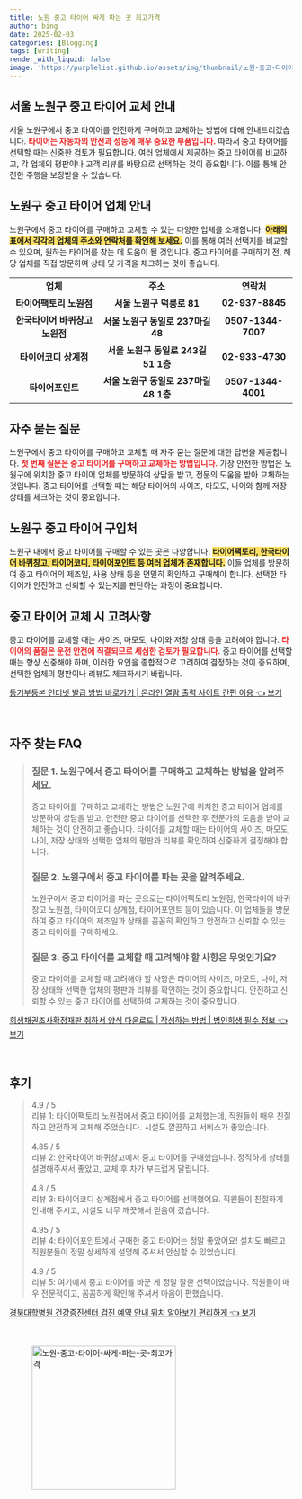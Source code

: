 ```yaml
---
title: 노원 중고 타이어 싸게 파는 곳 최고가격
author: bing
date: 2025-02-03
categories: [Blogging]
tags: [writing]
render_with_liquid: false
image: 'https://purplelist.github.io/assets/img/thumbnail/노원-중고-타이어-싸게-파는-곳-최고가격.webp'
---
```



<h2 id='중고타이어교체안내'>서울 노원구 중고 타이어 교체 안내</h2>

<p>서울 노원구에서 중고 타이어를 안전하게 구매하고 교체하는 방법에 대해 안내드리겠습니다. <b><span style="color: #ee2323;">타이어는 자동차의 안전과 성능에 매우 중요한 부품입니다.</span></b> 따라서 중고 타이어를 선택할 때는 신중한 검토가 필요합니다. 여러 업체에서 제공하는 중고 타이어를 비교하고, 각 업체의 평판이나 고객 리뷰를 바탕으로 선택하는 것이 중요합니다. 이를 통해 안전한 주행을 보장받을 수 있습니다.</p>

<h2 id='중고타이어업체안내'>노원구 중고 타이어 업체 안내</h2>

<p>노원구에서 중고 타이어를 구매하고 교체할 수 있는 다양한 업체를 소개합니다. <b><span style="background-color: #ffe066;">아래의 표에서 각각의 업체의 주소와 연락처를 확인해 보세요.</span></b> 이를 통해 여러 선택지를 비교할 수 있으며, 원하는 타이어를 찾는 데 도움이 될 것입니다. 중고 타이어를 구매하기 전, 해당 업체를 직접 방문하여 상태 및 가격을 체크하는 것이 좋습니다.</p>

<table>
    <tr>
        <td style="text-align: center; height: 17px;"><b>업체</b></td>
        <td style="text-align: center; height: 17px;"><b>주소</b></td>
        <td style="text-align: center; height: 17px;"><b>연락처</b></td>
    </tr>
    <tr>
        <td style="text-align: center; height: 17px;"><b>타이어팩토리 노원점</b></td>
        <td style="text-align: center; height: 17px;"><b>서울 노원구 덕릉로 81</b></td>
        <td style="text-align: center; height: 17px;"><b>02-937-8845</b></td>
    </tr>
    <tr>
        <td style="text-align: center; height: 17px;"><b>한국타이어 바퀴창고 노원점</b></td>
        <td style="text-align: center; height: 17px;"><b>서울 노원구 동일로 237마길 48</b></td>
        <td style="text-align: center; height: 17px;"><b>0507-1344-7007</b></td>
    </tr>
    <tr>
        <td style="text-align: center; height: 17px;"><b>타이어코디 상계점</b></td>
        <td style="text-align: center; height: 17px;"><b>서울 노원구 동일로 243길 51 1층</b></td>
        <td style="text-align: center; height: 17px;"><b>02-933-4730</b></td>
    </tr>
    <tr>
        <td style="text-align: center; height: 17px;"><b>타이어포인트</b></td>
        <td style="text-align: center; height: 17px;"><b>서울 노원구 동일로 237마길 48 1층</b></td>
        <td style="text-align: center; height: 17px;"><b>0507-1344-4001</b></td>
    </tr>
</table>

<h2 id='자주묻는질문'>자주 묻는 질문</h2>

<p>노원구에서 중고 타이어를 구매하고 교체할 때 자주 묻는 질문에 대한 답변을 제공합니다. <b><span style="color: #ee2323;">첫 번째 질문은 중고 타이어를 구매하고 교체하는 방법입니다.</span></b> 가장 안전한 방법은 노원구에 위치한 중고 타이어 업체를 방문하여 상담을 받고, 전문의 도움을 받아 교체하는 것입니다. 중고 타이어를 선택할 때는 해당 타이어의 사이즈, 마모도, 나이와 함께 저장 상태를 체크하는 것이 중요합니다.</p>

<h2 id='구입처안내'>노원구 중고 타이어 구입처</h2>

<p>노원구 내에서 중고 타이어를 구매할 수 있는 곳은 다양합니다. <b><span style="background-color: #ffe066;">타이어팩토리, 한국타이어 바퀴창고, 타이어코디, 타이어포인트 등 여러 업체가 존재합니다.</span></b> 이들 업체를 방문하여 중고 타이어의 제조일, 사용 상태 등을 면밀히 확인하고 구매해야 합니다. 선택한 타이어가 안전하고 신뢰할 수 있는지를 판단하는 과정이 중요합니다.</p>

<h2 id='중고타이어교체시고려사항'>중고 타이어 교체 시 고려사항</h2>

<p>중고 타이어를 교체할 때는 사이즈, 마모도, 나이와 저장 상태 등을 고려해야 합니다. <b><span style="color: #ee2323;">타이어의 품질은 운전 안전에 직결되므로 세심한 검토가 필요합니다.</span></b> 중고 타이어를 선택할 때는 항상 신중해야 하며, 이러한 요인을 종합적으로 고려하여 결정하는 것이 중요하며, 선택한 업체의 평판이나 리뷰도 체크하시기 바랍니다.</p>


<p><a class="click-button" title="등기부등본 인터넷 발급 방법 바로가기 | 온라인 열람 출력 사이트 간편 이용" href="https://purplelist.github.io/posts/%EB%93%B1%EA%B8%B0%EB%B6%80%EB%93%B1%EB%B3%B8-%EC%9D%B8%ED%84%B0%EB%84%B7-%EB%B0%9C%EA%B8%89-%EB%B0%A9%EB%B2%95-%EB%B0%94%EB%A1%9C%EA%B0%80%EA%B8%B0-%EC%98%A8%EB%9D%BC%EC%9D%B8-%EC%97%B4%EB%9E%8C-%EC%B6%9C%EB%A0%A5-%EC%82%AC%EC%9D%B4%ED%8A%B8-%EA%B0%84%ED%8E%B8-%EC%9D%B4%EC%9A%A9/" rel="dofollow">등기부등본 인터넷 발급 방법 바로가기 | 온라인 열람 출력 사이트 간편 이용 👈 보기</a></p><br>
<h2 id='자주_찾는_FAQ'>자주 찾는 FAQ</h2>
<div itemscope="" itemtype="https://schema.org/FAQPage"> 
<blockquote> 
<div itemscope="" itemprop="mainEntity" itemtype="https://schema.org/Question"> 
<h3 itemprop="name">질문 1. 노원구에서 중고 타이어를 구매하고 교체하는 방법을 알려주세요.</h3> 
<div itemscope="" itemprop="acceptedAnswer" itemtype="https://schema.org/Answer"> 
<span itemprop="text"> 
<p>중고 타이어를 구매하고 교체하는 방법은 노원구에 위치한 중고 타이어 업체를 방문하여 상담을 받고, 안전한 중고 타이어를 선택한 후 전문가의 도움을 받아 교체하는 것이 안전하고 좋습니다. 타이어를 교체할 때는 타이어의 사이즈, 마모도, 나이, 저장 상태와 선택한 업체의 평판과 리뷰를 확인하여 신중하게 결정해야 합니다.</p> 
</span> 
</div> 
</div> 

<div itemscope="" itemprop="mainEntity" itemtype="https://schema.org/Question"> 
<h3 itemprop="name">질문 2. 노원구에서 중고 타이어를 파는 곳을 알려주세요.</h3> 
<div itemscope="" itemprop="acceptedAnswer" itemtype="https://schema.org/Answer"> 
<span itemprop="text"> 
<p>노원구에서 중고 타이어를 파는 곳으로는 타이어팩토리 노원점, 한국타이어 바퀴창고 노원점, 타이어코디 상계점, 타이어포인트 등이 있습니다. 이 업체들을 방문하여 중고 타이어의 제조일과 상태를 꼼꼼히 확인하고 안전하고 신뢰할 수 있는 중고 타이어를 구매하세요.</p> 
</span> 
</div> 
</div> 

<div itemscope="" itemprop="mainEntity" itemtype="https://schema.org/Question"> 
<h3 itemprop="name">질문 3. 중고 타이어를 교체할 때 고려해야 할 사항은 무엇인가요?</h3> 
<div itemscope="" itemprop="acceptedAnswer" itemtype="https://schema.org/Answer"> 
<span itemprop="text"> 
<p>중고 타이어를 교체할 때 고려해야 할 사항은 타이어의 사이즈, 마모도, 나이, 저장 상태와 선택한 업체의 평판과 리뷰를 확인하는 것이 중요합니다. 안전하고 신뢰할 수 있는 중고 타이어를 선택하여 교체하는 것이 중요합니다.</p> 
</span> 
</div> 
</div> 
</blockquote> 
</div>
<p><a class="click-button" title="회생채권조사확정재판 취하서 양식 다운로드 | 작성하는 방법 | 법인회생 필수 정보" href="https://purplelist.github.io/posts/%ED%9A%8C%EC%83%9D%EC%B1%84%EA%B6%8C%EC%A1%B0%EC%82%AC%ED%99%95%EC%A0%95%EC%9E%AC%ED%8C%90-%EC%B7%A8%ED%95%98%EC%84%9C-%EC%96%91%EC%8B%9D-%EB%8B%A4%EC%9A%B4%EB%A1%9C%EB%93%9C-%EC%9E%91%EC%84%B1%ED%95%98%EB%8A%94-%EB%B0%A9%EB%B2%95-%EB%B2%95%EC%9D%B8%ED%9A%8C%EC%83%9D-%ED%95%84%EC%88%98-%EC%A0%95%EB%B3%B4/" rel="dofollow">회생채권조사확정재판 취하서 양식 다운로드 | 작성하는 방법 | 법인회생 필수 정보 👈 보기</a></p><br>
<h2 id='후기'>후기</h2>
<div itemscope itemtype="https://schema.org/Product">
  <blockquote>
  <div itemprop="review" itemscope itemtype="https://schema.org/Review">
      <div itemprop="reviewRating" itemscope itemtype="https://schema.org/Rating"> <span itemprop="ratingValue">4.9</span> / <span itemprop="bestRating">5</span> </div>
      <span itemprop="reviewBody">리뷰 1: 타이어팩토리 노원점에서 중고 타이어를 교체했는데, 직원들이 매우 친절하고 안전하게 교체해 주었습니다. 시설도 깔끔하고 서비스가 좋았습니다.</span>
  </div>
  <br>
  <div itemprop="review" itemscope itemtype="https://schema.org/Review">
      <div itemprop="reviewRating" itemscope itemtype="https://schema.org/Rating"> <span itemprop="ratingValue">4.85</span> / <span itemprop="bestRating">5</span> </div>
      <span itemprop="reviewBody">리뷰 2: 한국타이어 바퀴창고에서 중고 타이어를 구매했습니다. 정직하게 상태를 설명해주셔서 좋았고, 교체 후 차가 부드럽게 달립니다.</span>
  </div>
  <br>
  <div itemprop="review" itemscope itemtype="https://schema.org/Review">
      <div itemprop="reviewRating" itemscope itemtype="https://schema.org/Rating"> <span itemprop="ratingValue">4.8</span> / <span itemprop="bestRating">5</span> </div>
      <span itemprop="reviewBody">리뷰 3: 타이어코디 상계점에서 중고 타이어를 선택했어요. 직원들이 친절하게 안내해 주시고, 시설도 너무 깨끗해서 믿음이 갔습니다.</span>
  </div>
  <br>
  <div itemprop="review" itemscope itemtype="https://schema.org/Review">
      <div itemprop="reviewRating" itemscope itemtype="https://schema.org/Rating"> <span itemprop="ratingValue">4.95</span> / <span itemprop="bestRating">5</span> </div>
      <span itemprop="reviewBody">리뷰 4: 타이어포인트에서 구매한 중고 타이어는 정말 좋았어요! 설치도 빠르고 직원분들이 정말 상세하게 설명해 주셔서 안심할 수 있었습니다.</span>
  </div>
  <br>
  <div itemprop="review" itemscope itemtype="https://schema.org/Review">
      <div itemprop="reviewRating" itemscope itemtype="https://schema.org/Rating"> <span itemprop="ratingValue">4.9</span> / <span itemprop="bestRating">5</span> </div>
      <span itemprop="reviewBody">리뷰 5: 여기에서 중고 타이어를 바꾼 게 정말 잘한 선택이었습니다. 직원들이 매우 전문적이고, 꼼꼼하게 확인해 주셔서 마음이 편했습니다.</span>
  </div>
  </blockquote>
</div>
<p><a class="click-button" title="경북대학병원 건강증진센터 검진 예약 안내 위치 알아보기 편리하게" href="https://purplelist.github.io/posts/%EA%B2%BD%EB%B6%81%EB%8C%80%ED%95%99%EB%B3%91%EC%9B%90-%EA%B1%B4%EA%B0%95%EC%A6%9D%EC%A7%84%EC%84%BC%ED%84%B0-%EA%B2%80%EC%A7%84-%EC%98%88%EC%95%BD-%EC%95%88%EB%82%B4-%EC%9C%84%EC%B9%98-%EC%95%8C%EC%95%84%EB%B3%B4%EA%B8%B0-%ED%8E%B8%EB%A6%AC%ED%95%98%EA%B2%8C/" rel="dofollow">경북대학병원 건강증진센터 검진 예약 안내 위치 알아보기 편리하게 👈 보기</a></p><br>
<figure class="image"><img src="https://purplelist.github.io/assets/img/thumbnail/노원-중고-타이어-싸게-파는-곳-최고가격.webp" alt="노원-중고-타이어-싸게-파는-곳-최고가격" width="256" height="256"></figure>
